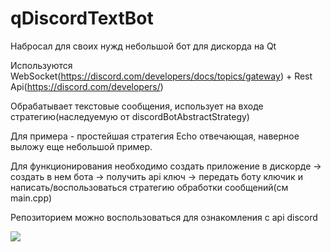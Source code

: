 # qDiscordTextBot
Набросал для своих нужд небольшой бот для дискорда на Qt


Используются WebSocket(https://discord.com/developers/docs/topics/gateway) + Rest Api(https://discord.com/developers/)


Обрабатывает текстовые сообщения, использует на входе стратегию(наследуемую от discordBotAbstractStrategy)


Для примера - простейшая стратегия Echo отвечающая, наверное выложу еще небольшой пример.

Для функционирования необходимо создать приложение в дискорде -> создать в нем бота -> получить api ключ -> передать боту ключик и написать/воспользоваться стратегию обработки сообщений(см main.cpp)



Репозиторием можно воспользоваться для ознакомления с api discord

![](https://sun9-35.userapi.com/s/v1/if2/zN88DaEtJv5HlAMGLDWdMNBTdpOV0rTxja3e37df92Cub7TRhHm2-o5G784oPMkRh8XqTl7wWISFCUBi2dUxKCIh.jpg?size=282x305&quality=96&type=album)

